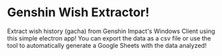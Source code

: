 # Genshin Wish Extractor!

Extract wish history (gacha) from Genshin Impact's Windows Client using this simple electron app! You can export the data as a csv file or use the tool to automatically generate a Google Sheets with the data analyzed!

